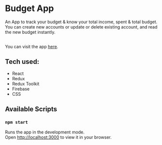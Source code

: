 # Budget App

An App to track your budget & know your total income, spent & total budget. <br />
You can create new accounts or update or delete existing account, and read the new budget instantly. <br /><br />

You can visit the app [here](https://i-maged.github.io/budget-app-redux).

## Tech used:

- React
- Redux
- Redux Toolkit
- Firebase
- CSS

## Available Scripts

### `npm start`

Runs the app in the development mode.\
Open [http://localhost:3000](http://localhost:3000) to view it in your browser.
